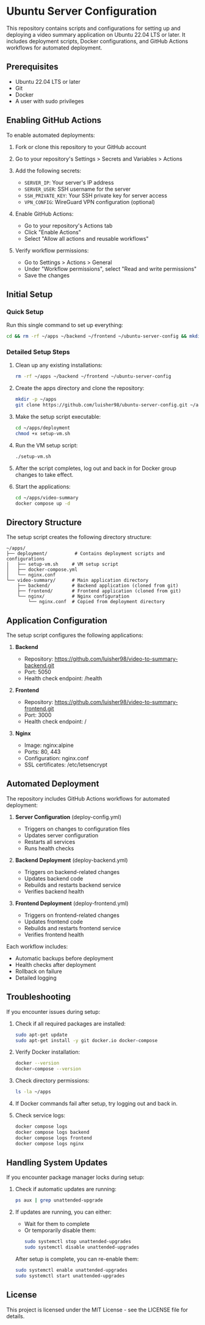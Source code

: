 # Ubuntu Server Configuration

This repository contains scripts and configurations for setting up and deploying a video summary application on Ubuntu 22.04 LTS or later. It includes deployment scripts, Docker configurations, and GitHub Actions workflows for automated deployment.

## Prerequisites

- Ubuntu 22.04 LTS or later
- Git
- Docker
- A user with sudo privileges

## Enabling GitHub Actions

To enable automated deployments:

1. Fork or clone this repository to your GitHub account

2. Go to your repository's Settings > Secrets and Variables > Actions

3. Add the following secrets:
   - `SERVER_IP`: Your server's IP address
   - `SERVER_USER`: SSH username for the server
   - `SSH_PRIVATE_KEY`: Your SSH private key for server access
   - `VPN_CONFIG`: WireGuard VPN configuration (optional)

4. Enable GitHub Actions:
   - Go to your repository's Actions tab
   - Click "Enable Actions"
   - Select "Allow all actions and reusable workflows"

5. Verify workflow permissions:
   - Go to Settings > Actions > General
   - Under "Workflow permissions", select "Read and write permissions"
   - Save the changes

## Initial Setup

### Quick Setup
Run this single command to set up everything:
```bash
cd && rm -rf ~/apps ~/backend ~/frontend ~/ubuntu-server-config && mkdir -p ~/apps && git clone https://github.com/luisher98/ubuntu-server-config.git ~/apps/deployment && cd ~/apps/deployment && chmod +x setup-vm.sh && ./setup-vm.sh
```

### Detailed Setup Steps
1. Clean up any existing installations:
   ```bash
   rm -rf ~/apps ~/backend ~/frontend ~/ubuntu-server-config
   ```

2. Create the apps directory and clone the repository:
   ```bash
   mkdir -p ~/apps
   git clone https://github.com/luisher98/ubuntu-server-config.git ~/apps/deployment
   ```

3. Make the setup script executable:
   ```bash
   cd ~/apps/deployment
   chmod +x setup-vm.sh
   ```

4. Run the VM setup script:
   ```bash
   ./setup-vm.sh
   ```

5. After the script completes, log out and back in for Docker group changes to take effect.

6. Start the applications:
   ```bash
   cd ~/apps/video-summary
   docker compose up -d
   ```

## Directory Structure

The setup script creates the following directory structure:

```
~/apps/
├── deployment/          # Contains deployment scripts and configurations
│   ├── setup-vm.sh     # VM setup script
│   ├── docker-compose.yml
│   └── nginx.conf
└── video-summary/      # Main application directory
    ├── backend/        # Backend application (cloned from git)
    ├── frontend/       # Frontend application (cloned from git)
    └── nginx/          # Nginx configuration
        └── nginx.conf  # Copied from deployment directory
```

## Application Configuration

The setup script configures the following applications:

1. **Backend**
   - Repository: https://github.com/luisher98/video-to-summary-backend.git
   - Port: 5050
   - Health check endpoint: /health

2. **Frontend**
   - Repository: https://github.com/luisher98/video-to-summary-frontend.git
   - Port: 3000
   - Health check endpoint: /

3. **Nginx**
   - Image: nginx:alpine
   - Ports: 80, 443
   - Configuration: nginx.conf
   - SSL certificates: /etc/letsencrypt

## Automated Deployment

The repository includes GitHub Actions workflows for automated deployment:

1. **Server Configuration** (deploy-config.yml)
   - Triggers on changes to configuration files
   - Updates server configuration
   - Restarts all services
   - Runs health checks

2. **Backend Deployment** (deploy-backend.yml)
   - Triggers on backend-related changes
   - Updates backend code
   - Rebuilds and restarts backend service
   - Verifies backend health

3. **Frontend Deployment** (deploy-frontend.yml)
   - Triggers on frontend-related changes
   - Updates frontend code
   - Rebuilds and restarts frontend service
   - Verifies frontend health

Each workflow includes:
- Automatic backups before deployment
- Health checks after deployment
- Rollback on failure
- Detailed logging

## Troubleshooting

If you encounter issues during setup:

1. Check if all required packages are installed:
   ```bash
   sudo apt-get update
   sudo apt-get install -y git docker.io docker-compose
   ```

2. Verify Docker installation:
   ```bash
   docker --version
   docker-compose --version
   ```

3. Check directory permissions:
   ```bash
   ls -la ~/apps
   ```

4. If Docker commands fail after setup, try logging out and back in.

5. Check service logs:
   ```bash
   docker compose logs
   docker compose logs backend
   docker compose logs frontend
   docker compose logs nginx
   ```

## Handling System Updates

If you encounter package manager locks during setup:

1. Check if automatic updates are running:
   ```bash
   ps aux | grep unattended-upgrade
   ```

2. If updates are running, you can either:
   - Wait for them to complete
   - Or temporarily disable them:
     ```bash
     sudo systemctl stop unattended-upgrades
     sudo systemctl disable unattended-upgrades
     ```
   After setup is complete, you can re-enable them:
   ```bash
   sudo systemctl enable unattended-upgrades
   sudo systemctl start unattended-upgrades
   ```

## License

This project is licensed under the MIT License - see the LICENSE file for details.
